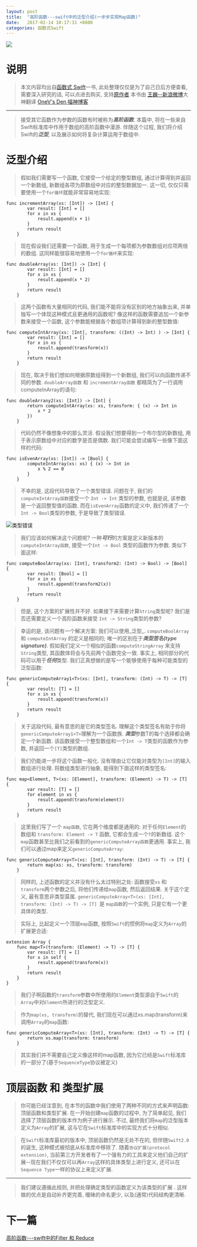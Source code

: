```yaml
---
layout: post
title:  "高阶函数---swift中的泛型介绍(一步步实现Map函数)"
date:   2017-02-14 10:17:31 +0800
categories: 函数式Swift
---
```

![](http://yuqiangcoder.com/assets/postImages/ios/201702/6.jpg)

# 说明
> 本文内容均出自[函数式 Swift](https://store.objccn.io/products/functional-swift/)一书, 此处整理仅仅是为了自己日后方便查看, 需要深入研究的话, 可以点进去购买, 支持[原作者](https://store.objccn.io/products/functional-swift/)
本书由 [王巍--新浪微博](http://weibo.com/onevcat?is_hot=1)大神翻译
[OneV's Den 喵神博客](https://onevcat.com/#blog)

---

> 接受其它函数作为参数的函数有时被称为***高阶函数***. 本篇中, 将在一些来自Swift标准库中作用于数组的高阶函数中漫游. 伴随这个过程, 我们将介绍Swift的***泛型***, 以及展示如何将复杂计算运用于数组中.

# 泛型介绍
> 假如我们需要写一个函数, 它接受一个给定的整型数组, 通过计算得到并返回一个新数组, 新数组各项为原数组中对应的整型数据加一. 这一切, 仅仅只需要使用一个`for循环`就能非常容易地实现:

```
func incrementArray(xs: [Int]) -> [Int] {
        var result: [Int] = []
        for x in xs {
            result.append(x + 1)
        }
        return result
    }
```

> 现在假设我们还需要一个函数, 用于生成一个每项都为参数数组对应项两倍的数组. 这同样能很容易地使用一个`for循环`来实现:

```
func doubleArray(xs: [Int]) -> [Int] {
        var result: [Int] = []
        for x in xs {
            result.append(x * 2)
        }
        return result
    }
```

> 这两个函数有大量相同的代码, 我们能不能将没有区别的地方抽象出来, 并单独写一个体现这种模式且更通用的函数呢? 像这样的函数需要追加一个新参数来接受一个函数, 这个参数能根据各个数组项计算得到新的整型数值:

```
func computeIntArray(xs: [Int], transform: ((Int) -> Int) ) -> [Int] {
        var result: [Int] = []
        for x in xs {
            result.append(transform(x))
        }
        return result
    }
```

> 现在, 取决于我们想如何根据原数组得到一个新数组, 我们可以向函数传递不同的参数. `doubleArray函数` 和 `incrementArray函数` 都精简为了一行调用 computeInArray的语句:

```
func doubleArrany2(xs: [Int]) -> [Int] {
        return computeIntArray(xs: xs, transform: { (x) -> Int in
            x * 2
        })
    }
```

> 代码仍然不像想象中的那么灵活. 假设我们想要得到一个布尔型的新数组, 用于表示原数组中对应的数字是否是偶数. 我们可能会尝试编写一些像下面这样的代码: 

```
func isEvenArray(xs: [Int]) -> [Bool] {
        computeIntArray(xs: xs) { (x) -> Int in
            x % 2 == 0
        }
    }
```

> 不幸的是, 这段代码导致了一个类型错误. 问题在于, 我们的`computeIntArray函数`接受一个 `Int -> Int` 类型的参数, 也就是说, 该参数是一个返回整型值的函数. 而在`isEvenArray`函数的定义中, 我们传递了一个`Int -> Bool`类型的参数, 于是导致了类型错误.

![类型错误](http://yuqiangcoder.com/assets/postImages/ios/201702/7.png)

 > 我们应该如何解决这个问题呢? 一种***可行***的方案是定义新版本的`computeIntArray函数`, 接受一个`Int -> Bool` 类型的函数作为参数. 类似下面这样: 

```
func computeBoolArray(xs: [Int], transform2: (Int) -> Bool) -> [Bool] {
        var result: [Bool] = []
        for x in xs {
            result.append(transform2(x))
        }
        return result
    }
```
> 但是, 这个方案的扩展性并不好. 如果接下来需要计算`String`类型呢? 我们是否还需要定义一个高阶函数来接受 `Int -> String`类型的参数?


> 幸运的是, 该问题有一个解决方案: 我们可以使用_泛型_. `computeBoolArray` 和 `computeIntArray` 的定义是相同的; 唯一的区别在于***类型签名(type signature)***. 假如我们定义一个相似的函数`computeStringArray` 来支持`String`类型, 其函数体将会与先前两个函数完全一致. 事实上, 相同部分的代码可以用于***任何***类型. 我们正真想做的是写一个能够使用于每种可能类型的泛型函数: 

```
func genericComputeArray1<T>(xs: [Int], transform: (Int) -> T) -> [T] {
        var result: [T] = []
        for x in xs {
            result.append(transform(x))
        }
        return result
    }
```

> 关于这段代码, 最有意思的是它的类型签名. 理解这个类型签名有助于你将`genericComputeArray1<T>`理解为一个函数族. ***类型***参数T的每个选择都会确定一个新函数. 该函数接受一个整型数组和一个`Int -> T`类型的函数作为参数, 并返回一个`[T]`类型的数组.


> 我们仍能进一步将这个函数一般化. 没有理由让它仅能对类型为`[Int]`的输入数组进行处理. 将数组类型进行抽象, 能得到下面这样的类型签名:

```
func map<Element, T>(xs: [Element], transform: (Element) -> T) -> [T] {
        var result: [T] = []
        for element in xs {
            result.append(transform(element))
        }
        return result
    }
```

> 这里我们写了一个 `map函数`, 它在两个维度都是通用的: 对于任何`Element`的数组和 `transform: Element -> T` 函数, 它都会生成一个`T`的新数组. 这个`map`函数甚至比我们之前看到的`genericComputeArray函数`更通用. 事实上, 我们可以通过map来定义`genericComputeArray`:

```
func genericComputeArray<T>(xs: [Int], transform: (Int) -> T) -> [T] {
        return map(xs: xs, transform: transform)
    }
```

> 同样的, 上述函数的定义并没有什么太过特别之处: 函数接受`xs` 和 `transform`两个参数之后, 将他们传递给`map`函数, 然后返回结果. 关于这个定义, 最有意思非类型莫属. `genericComputeArray<T>(xs: [Int], transform: (Int) -> T) -> [T] `是 `map函数`的一个实例, 只是它有一个更具体的类型.

> 实际上, 比起定义一个顶层`map`函数, 按照`Swift`的惯例将`map`定义为`Array`的扩展更合适: 

```
extension Array {
    func map<T>(transform: (Element) -> T) -> [T] {
        var result: [T] = []
        for x in self {
            result.append(transform(x))
        }
        return result
    }
}
```
> 我们子啊函数的`transform`参数中所使用的`Element`类型源自于`Swift`的`Array`中对`Element`所进行的泛型定义.

> 作为`map(xs, transform)`的替代, 我们现在可以通过xs.map(transform)来调用`Array`的`map`函数: 

```
func genericComputeArray<T>(xs: [Int], transform: (Int) -> T) -> [T] {
        return xs.map(transform: transform)
    }
```

> 其实我们并不需要自己定义像这样的map函数, 因为它已经是`Swift`标准库的一部分了(基于`SequenceType`协议被定义)

# 顶层函数 和 类型扩展
> 你可能已经注意到, 在本节的函数中我们使用了两种不同的方式来声明函数: 顶层函数和类型扩展. 在一开始创建`map`函数的过程中, 为了简单起见, 我们选择了顶层函数的版本作为例子进行展示. 不过, 最终我们将`map`的泛型版本定义为`Array`的扩展, 这与它在`Swift`标准库中的实现方式十分相似.

> 在`Swift`标准库最初的版本中, 顶层函数仍然是无处不在的, 但伴随`Swift2.0`的诞生, 这种模式被彻底从标准库中移除了. 随着`协议扩展(protocol extension)`, 当前第三方开发者有了一个强有力的工具来定义他们自己的扩展--现在我们不仅仅可以再`Array`这样的具体类型上进行定义, 还可以在`Sequence Type`一样的协议上来定义扩展.

---
> 我们建议遵循此规则, 并把处理确定类型的函数定义为该类型的扩展 . 这样做的优点是自动补齐更完善, 暧昧的命名更少, 以及(通常)代码结构更清晰.

# 下一篇
[高阶函数---swift中的Filter 和 Reduce](http://www.jianshu.com/p/a0762d30dda8)

[jekyll-docs]: https://jekyllrb.com/docs/home
[jekyll-gh]:   https://github.com/jekyll/jekyll
[jekyll-talk]: https://talk.jekyllrb.com/


